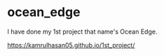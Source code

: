 # ocean_edge
I have done my 1st project that name's Ocean Edge.


https://kamrulhasan05.github.io/1st_project/
